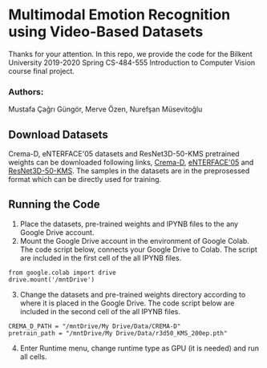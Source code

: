 # Multimodal Emotion Recognition using Video-Based Datasets
Thanks for your attention. In this repo, we provide the code for the Bilkent University 2019-2020 Spring CS-484-555 Introduction to Computer Vision course final project. 
### Authors:
Mustafa Çağrı Güngör,
Merve Özen,
Nurefşan Müsevitoğlu

## Download Datasets
Crema-D, eNTERFACE'05 datasets and ResNet3D-50-KMS pretrained weights can be downloaded following links, [Crema-D](https://drive.google.com/drive/folders/15fLaAmJnFEaUpx0pqikQqptg5dAkT0QX?usp=sharing), [eNTERFACE'05](https://drive.google.com/drive/folders/1PG9XDSpjduN5ygghUH078XvVoxiB2n0e?usp=sharing) and [ResNet3D-50-KMS](https://drive.google.com/file/d/1Z1agO6kKkMr-RcQz3DTptOORrqma1dQd/view). The samples in the datasets are in the preprosessed format which can be directly used for training.

## Running the Code
1. Place the datasets, pre-trained weights and IPYNB files to the any Google Drive account.
2. Mount the Google Drive account in the environment of Google Colab. The code script below, connects your Google Drive to Colab. The script are included in the first cell of the all IPYNB files.
```
from google.colab import drive 
drive.mount('/mntDrive')
```
3. Change the datasets and pre-trained weights directory according to where it is placed in the Google Drive. The code script below are included in the second cell of the all IPYNB files. 
```
CREMA_D_PATH = "/mntDrive/My Drive/Data/CREMA-D"
pretrain_path = "/mntDrive/My Drive/Data/r3d50_KMS_200ep.pth"
```
4. Enter Runtime menu, change runtime type as GPU (it is needed) and run all cells.
